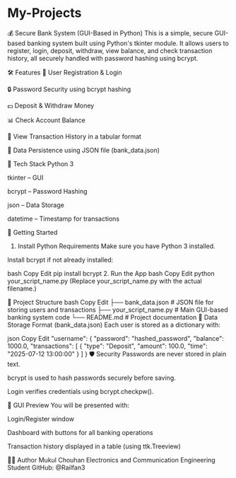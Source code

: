 # My-Projects 


💰 Secure Bank System (GUI-Based in Python)
This is a simple, secure GUI-based banking system built using Python's tkinter module. It allows users to register, login, deposit, withdraw, view balance, and check transaction history, all securely handled with password hashing using bcrypt.

🛠️ Features
🧾 User Registration & Login

🔒 Password Security using bcrypt hashing

💵 Deposit & Withdraw Money

📊 Check Account Balance

📜 View Transaction History in a tabular format

💽 Data Persistence using JSON file (bank_data.json)

🧰 Tech Stack
Python 3

tkinter – GUI

bcrypt – Password Hashing

json – Data Storage

datetime – Timestamp for transactions

🚀 Getting Started
1. Install Python Requirements
Make sure you have Python 3 installed.

Install bcrypt if not already installed:

bash
Copy
Edit
pip install bcrypt
2. Run the App
bash
Copy
Edit
python your_script_name.py
(Replace your_script_name.py with the actual filename.)

📂 Project Structure
bash
Copy
Edit
├── bank_data.json        # JSON file for storing users and transactions
├── your_script_name.py   # Main GUI-based banking system code
└── README.md             # Project documentation
📌 Data Storage Format (bank_data.json)
Each user is stored as a dictionary with:

json
Copy
Edit
"username": {
  "password": "hashed_password",
  "balance": 1000.0,
  "transactions": [
    {
      "type": "Deposit",
      "amount": 100.0,
      "time": "2025-07-12 13:00:00"
    }
  ]
}
🛡️ Security
Passwords are never stored in plain text.

bcrypt is used to hash passwords securely before saving.

Login verifies credentials using bcrypt.checkpw().

📸 GUI Preview
You will be presented with:

Login/Register window

Dashboard with buttons for all banking operations

Transaction history displayed in a table (using ttk.Treeview)

🧑‍💻 Author
Mukul Chouhan
Electronics and Communication Engineering Student
GitHub: @Railfan3

